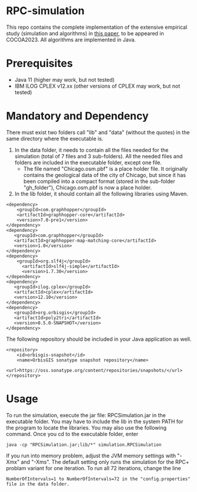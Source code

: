 # RPC-simulation
This repo contains the complete implementation of the extensive empirical study (simulation and algorithms) in [this paper](https://doi.org/10.48550/arXiv.2310.04933), to be appeared in COCOA2023.
All algorithms are implemented in Java.

# Prerequisites
- Java 11 (higher may work, but not tested)
- IBM ILOG CPLEX v12.xx (other versions of CPLEX may work, but not tested)

# Mandatory and Dependency
There must exist two folders call "lib" and "data" (without the quotes) in the same directory where the executable is.
1. In the data folder, it needs to contain all the files needed for the simulation (total of 7 files and 3 sub-folders).
All the needed files and folders are included in the executable folder, except one file.
   - The file named "Chicago.osm.pbf" is a place holder file. It originally contains the geological data of the city of Chicago, but since it has been compiled into a compact format (stored in the sub-folder "gh_folder"), Chicago.osm.pbf is now a place holder.
2. In the lib folder, it should contain all the following libraries using Maven.
```
<dependency>
    <groupId>com.graphhopper</groupId>
    <artifactId>graphhopper-core</artifactId>
    <version>7.0-pre1</version>
</dependency>
<dependency>
   <groupId>com.graphhopper</groupId>
   <artifactId>graphhopper-map-matching-core</artifactId>
   <version>1.0</version>
</dependency>
<dependency>
    <groupId>org.slf4j</groupId>
	  <artifactId>slf4j-simple</artifactId>
	  <version>1.7.30</version>
</dependency>
<dependency>
   <groupId>ilog.cplex</groupId>
   <artifactId>cplex</artifactId>
   <version>12.10</version>
</dependency>
<dependency>
   <groupId>org.orbisgis</groupId>
   <artifactId>poly2tri</artifactId>   
   <version>0.5.0-SNAPSHOT</version>
</dependency>
```

The following repository should be included in your Java application as well.
```
<repository>
    <id>orbisgis-snapshot</id>
    <name>OrbisGIS sonatype snapshot repository</name>
    <url>https://oss.sonatype.org/content/repositories/snapshots/</url>
</repository>
```

# Usage
To run the simulation, execute the jar file: RPCSimulation.jar in the executable folder.
You may have to include the lib in the system PATH for the program to locate the libraries.
You may also use the following command. Once you cd to the executable folder, enter
```
java -cp "RPCSimulation.jar;lib/*" simulation.RPCSimulation
```
If you run into memory problem, adjust the JVM memory settings with "-Xmx" and "-Xms".
The default setting only runs the simulation for the RPC+ problam variant for one iteration.
To run all 72 iterations, change the line
```
NumberOfIntervals=1 to NumberOfIntervals=72 in the "config.properties" file in the data folder.
```
